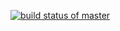 [![build status of master](https://circleci.com/RK-ops/Triangle567.svg?branch=master)]([https://circleci.com/RK-ops/Triangle567](https://app.circleci.com/pipelines/github/RK-ops/Triangle567/10/workflows/07c820d7-6055-432f-8fca-3488c8a36609/jobs/20))
